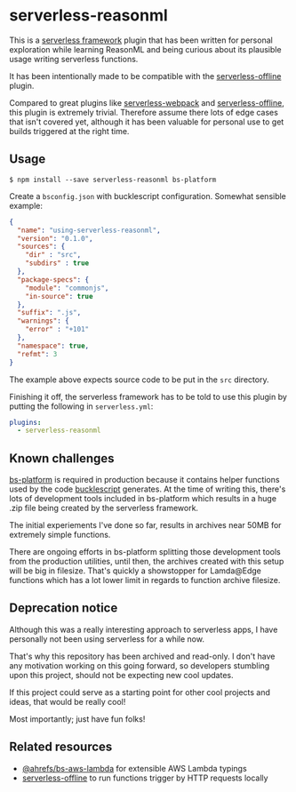 # serverless-reasonml

This is a [serverless framework](https://serverless.com/framework/) plugin that has been
written for personal exploration while learning ReasonML and being curious about its
plausible usage writing serverless functions.

It has been intentionally made to be compatible with the [serverless-offline](https://github.com/dherault/serverless-offline) plugin.

Compared to great plugins like [serverless-webpack](https://github.com/serverless-heaven/serverless-webpack) and [serverless-offline](https://github.com/dherault/serverless-offline), this plugin is
extremely trivial. Therefore assume there lots of edge cases that isn't covered yet,
although it has been valuable for personal use to get builds triggered at the right time.

## Usage

```
$ npm install --save serverless-reasonml bs-platform
```

Create a `bsconfig.json` with bucklescript configuration. Somewhat sensible example:

```json
{
  "name": "using-serverless-reasonml",
  "version": "0.1.0",
  "sources": {
    "dir" : "src",
    "subdirs" : true
  },
  "package-specs": {
    "module": "commonjs",
    "in-source": true
  },
  "suffix": ".js",
  "warnings": {
    "error" : "+101"
  },
  "namespace": true,
  "refmt": 3
}
```

The example above expects source code to be put in the `src` directory.

Finishing it off, the serverless framework has to be told to use this plugin by putting
the following in `serverless.yml`:

```yaml
plugins:
  - serverless-reasonml
```

## Known challenges

[bs-platform]() is required in production because it contains helper functions used by the
code [bucklescript]() generates. At the time of writing this, there's lots of development tools
included in bs-platform which results in a huge .zip file being created by the serverless framework.

The initial experiements I've done so far, results in archives near 50MB for extremely simple functions.

There are ongoing efforts in bs-platform splitting those development tools from the production utilities,
until then, the archives created with this setup will be big in filesize. That's quickly a showstopper
for Lamda@Edge functions which has a lot lower limit in regards to function archive filesize.

## Deprecation notice

Although this was a really interesting approach to serverless apps, I have personally not been using
serverless for a while now.

That's why this repository has been archived and read-only. I don't have any motivation working on this
going forward, so developers stumbling upon this project, should not be expecting new cool updates.

If this project could serve as a starting point for other cool projects and ideas, that would be really
cool!

Most importantly; just have fun folks!

## Related resources

- [@ahrefs/bs-aws-lambda](https://github.com/ahrefs/bs-aws-lambda) for extensible AWS Lambda typings
- [serverless-offline](https://github.com/dherault/serverless-offline) to run functions trigger by HTTP requests locally
